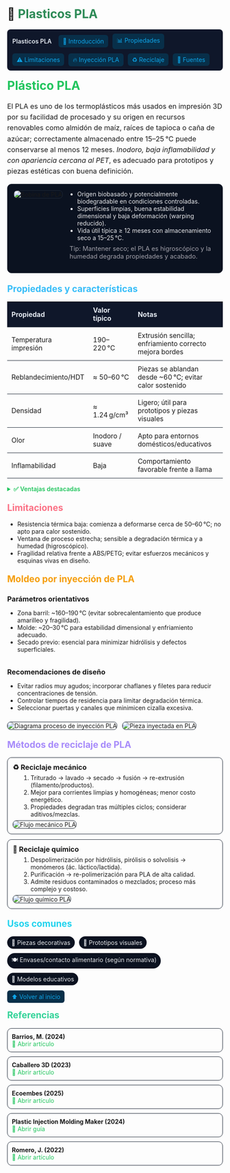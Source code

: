  # 🧃 <span style="color:#2E8B57;">Plasticos PLA</span>

<p style="display:flex; gap:10px; flex-wrap:wrap; align-items:center; background:#0f172a; padding:10px 12px; border-radius:8px;">
  <span style="color:#e2e8f0; font-weight:600; margin-right:6px;">Plasticos PLA</span>
  <a href="#intro" style="text-decoration:none; color:#0ea5e9; background:#082f49; padding:6px 10px; border-radius:6px;">🏁 Introducción</a>
  <a href="#propiedades" style="text-decoration:none; color:#0ea5e9; background:#082f49; padding:6px 10px; border-radius:6px;">📊 Propiedades</a>
  <a href="#limitaciones" style="text-decoration:none; color:#0ea5e9; background:#082f49; padding:6px 10px; border-radius:6px;">⚠️ Limitaciones</a>
  <a href="#inyeccion" style="text-decoration:none; color:#0ea5e9; background:#082f49; padding:6px 10px; border-radius:6px;">🔥 Inyección PLA</a>
  <a href="#reciclaje" style="text-decoration:none; color:#0ea5e9; background:#082f49; padding:6px 10px; border-radius:6px;">♻️ Reciclaje</a>
  <a href="#referencias" style="text-decoration:none; color:#0ea5e9; background:#082f49; padding:6px 10px; border-radius:6px;">🔗 Fuentes</a>
</p>

<!-- Título -->
<h1 id="intro" style="color:#22c55e; margin-top:18px;">Plástico PLA</h1>

<p style="font-size:1.02rem; line-height:1.55;">
El PLA es uno de los termoplásticos más usados en impresión 3D por su facilidad de procesado y su origen en recursos renovables como almidón de maíz, raíces de tapioca o caña de azúcar; correctamente almacenado entre 15–25 °C puede conservarse al menos 12 meses. <em>Inodoro, baja inflamabilidad y con apariencia cercana al PET</em>, es adecuado para prototipos y piezas estéticas con buena definición. 
</p>

<!-- Hero/Imagen principal -->
<div style="display:flex; gap:16px; flex-wrap:wrap; align-items:flex-start; background:#0b1220; border:1px solid #1f2937; padding:14px; border-radius:10px;">
  <img src="#" alt="Bobina de PLA" style="max-width:320px; border-radius:8px; border:1px solid #1f2937;">
  <div style="min-width:260px; flex:1;">
    <ul style="margin:0; padding-left:18px; color:#e5e7eb;">
      <li>Origen biobasado y potencialmente biodegradable en condiciones controladas.</li>
      <li>Superficies limpias, buena estabilidad dimensional y baja deformación (warping reducido).</li>
      <li>Vida útil típica ≥ 12 meses con almacenamiento seco a 15–25 °C.</li>
    </ul>
    <p style="margin-top:8px; font-size:0.92rem; color:#a1a1aa;">
      Tip: Mantener seco; el PLA es higroscópico y la humedad degrada propiedades y acabado.
    </p>
  </div>
</div>

<!-- Propiedades -->
<h2 id="propiedades" style="color:#38bdf8; margin-top:24px;">Propiedades y características</h2>

<!-- Tabla de propiedades rápidas -->
<table style="width:100%; border-collapse:collapse; font-size:0.98rem;">
  <thead>
    <tr style="background:#0f172a; color:#e2e8f0;">
      <th style="text-align:left; padding:10px; border-bottom:1px solid #1f2937;">Propiedad</th>
      <th style="text-align:left; padding:10px; border-bottom:1px solid #1f2937;">Valor típico</th>
      <th style="text-align:left; padding:10px; border-bottom:1px solid #1f2937;">Notas</th>
    </tr>
  </thead>
  <tbody>
    <tr>
      <td style="padding:10px; border-bottom:1px solid #1f2937;">Temperatura impresión</td>
      <td style="padding:10px; border-bottom:1px solid #1f2937;">190–220 °C</td>
      <td style="padding:10px; border-bottom:1px solid #1f2937;">Extrusión sencilla; enfriamiento correcto mejora bordes</td>
    </tr>
    <tr>
      <td style="padding:10px; border-bottom:1px solid #1f2937;">Reblandecimiento/HDT</td>
      <td style="padding:10px; border-bottom:1px solid #1f2937;">≈ 50–60 °C</td>
      <td style="padding:10px; border-bottom:1px solid #1f2937;">Piezas se ablandan desde ~60 °C; evitar calor sostenido</td>
    </tr>
    <tr>
      <td style="padding:10px; border-bottom:1px solid #1f2937;">Densidad</td>
      <td style="padding:10px; border-bottom:1px solid #1f2937;">≈ 1.24 g/cm³</td>
      <td style="padding:10px; border-bottom:1px solid #1f2937;">Ligero; útil para prototipos y piezas visuales</td>
    </tr>
    <tr>
      <td style="padding:10px; border-bottom:1px solid #1f2937;">Olor</td>
      <td style="padding:10px; border-bottom:1px solid #1f2937;">Inodoro / suave</td>
      <td style="padding:10px; border-bottom:1px solid #1f2937;">Apto para entornos domésticos/educativos</td>
    </tr>
    <tr>
      <td style="padding:10px; border-bottom:1px solid #1f2937;">Inflamabilidad</td>
      <td style="padding:10px; border-bottom:1px solid #1f2937;">Baja</td>
      <td style="padding:10px; border-bottom:1px solid #1f2937;">Comportamiento favorable frente a llama</td>
    </tr>
  </tbody>
</table>

<!-- Lista de ventajas claves -->
<details style="margin-top:10px;">
  <summary style="cursor:pointer; font-weight:600; color:#22c55e;">✅ Ventajas destacadas</summary>
  <ul style="margin-top:8px;">
    <li>Resistencia suficiente y buena rigidez para prototipos estéticos y piezas con mucho detalle.</li>
    <li>Transparencia/opacidad según formulación; buen brillo y acabado decorativo.</li>
    <li>Estabilidad dimensional y menor contracción entre capas; warping reducido.</li>
    <li>Compatible con contacto alimentario si se cumplen exigencias y procesos de post-tratamiento adecuados.</li>
  </ul>
</details>

<!-- Limitaciones -->
<h2 id="limitaciones" style="color:#fb7185; margin-top:22px;">Limitaciones</h2>

<ul>
  <li>Resistencia térmica baja: comienza a deformarse cerca de 50–60 °C; no apto para calor sostenido.</li>
  <li>Ventana de proceso estrecha; sensible a degradación térmica y a humedad (higroscópico).</li>
  <li>Fragilidad relativa frente a ABS/PETG; evitar esfuerzos mecánicos y esquinas vivas en diseño.</li>
</ul>

<!-- Inyección de PLA -->
<h2 id="inyeccion" style="color:#f59e0b; margin-top:22px;">Moldeo por inyección de PLA</h2>

<div style="display:flex; gap:14px; flex-wrap:wrap;">
  <div style="flex:1; min-width:260px;">
    <h3 style="margin:6px 0;">Parámetros orientativos</h3>
    <ul>
      <li>Zona barril: ~160–190 °C (evitar sobrecalentamiento que produce amarilleo y fragilidad).</li>
      <li>Molde: ~20–30 °C para estabilidad dimensional y enfriamiento adecuado.</li>
      <li>Secado previo: esencial para minimizar hidrólisis y defectos superficiales.</li>
    </ul>
  </div>
  <div style="flex:1; min-width:260px;">
    <h3 style="margin:6px 0;">Recomendaciones de diseño</h3>
    <ul>
      <li>Evitar radios muy agudos; incorporar chaflanes y filetes para reducir concentraciones de tensión.</li>
      <li>Controlar tiempos de residencia para limitar degradación térmica.</li>
      <li>Seleccionar puertas y canales que minimicen cizalla excesiva.</li>
    </ul>
  </div>
</div>

<!-- Placeholder para imágenes técnicas -->
<div style="margin-top:10px; display:flex; gap:12px; flex-wrap:wrap;">
  <img src="#" alt="Diagrama proceso de inyección PLA" style="max-width:300px; border:1px solid #1f2937; border-radius:8px;">
  <img src="#" alt="Pieza inyectada en PLA" style="max-width:300px; border:1px solid #1f2937; border-radius:8px;">
</div>

<!-- Reciclaje -->
<h2 id="reciclaje" style="color:#a78bfa; margin-top:22px;">Métodos de reciclaje de PLA</h2>

<div style="display:grid; grid-template-columns:repeat(auto-fit,minmax(260px,1fr)); gap:12px;">
  <div style="border:1px solid #1f2937; border-radius:10px; padding:12px;">
    <h3 style="margin:0 0 6px;">♻️ Reciclaje mecánico</h3>
    <ol style="margin:0 0 6px 18px;">
      <li>Triturado → lavado → secado → fusión → re-extrusión (filamento/productos).</li>
      <li>Mejor para corrientes limpias y homogéneas; menor costo energético.</li>
      <li>Propiedades degradan tras múltiples ciclos; considerar aditivos/mezclas.</li>
    </ol>
    <img src="#" alt="Flujo mecánico PLA" style="max-width:100%; border:1px solid #1f2937; border-radius:8px;">
  </div>
  <div style="border:1px solid #1f2937; border-radius:10px; padding:12px;">
    <h3 style="margin:0 0 6px;">🧪 Reciclaje químico</h3>
    <ol style="margin:0 0 6px 18px;">
      <li>Despolimerización por hidrólisis, pirólisis o solvolisis → monómeros (ác. láctico/lactida).</li>
      <li>Purificación → re-polimerización para PLA de alta calidad.</li>
      <li>Admite residuos contaminados o mezclados; proceso más complejo y costoso.</li>
    </ol>
    <img src="#" alt="Flujo químico PLA" style="max-width:100%; border:1px solid #1f2937; border-radius:8px;">
  </div>
</div>

<!-- Tarjetas rápidas de uso -->
<h2 style="color:#22d3ee; margin-top:22px;">Usos comunes</h2>
<div style="display:flex; gap:10px; flex-wrap:wrap;">
  <span style="background:#0b1220; color:#e5e7eb; padding:6px 10px; border-radius:999px;">🎨 Piezas decorativas</span>
  <span style="background:#0b1220; color:#e5e7eb; padding:6px 10px; border-radius:999px;">🧩 Prototipos visuales</span>
  <span style="background:#0b1220; color:#e5e7eb; padding:6px 10px; border-radius:999px;">🍽️ Envases/contacto alimentario (según normativa)</span>
  <span style="background:#0b1220; color:#e5e7eb; padding:6px 10px; border-radius:999px;">🧱 Modelos educativos</span>
</div>

<!-- Navegación al final -->
<p style="margin-top:18px;">
  <a href="#intro" style="text-decoration:none; background:#082f49; color:#0ea5e9; padding:6px 10px; border-radius:6px;">⬆️ Volver al inicio</a>
</p>

<!-- Referencias con “botones” -->
<h2 id="referencias" style="color:#34d399; margin-top:22px;">Referencias</h2>

<ul style="list-style:none; padding-left:0; display:grid; grid-template-columns:repeat(auto-fit,minmax(260px,1fr)); gap:10px;">
  <li style="border:1px solid #1f2937; border-radius:10px; padding:10px;">
    <strong>Barrios, M. (2024)</strong><br>
    <a href="https://gtaambiental.com/reciclaje-mecanico-y-quimico/" target="_blank" style="text-decoration:none; color:#22c55e;">🔗 Abrir artículo</a>
  </li>
  <li style="border:1px solid #1f2937; border-radius:10px; padding:10px;">
    <strong>Caballero 3D (2023)</strong><br>
    <a href="https://caballero3d.com/pla/" target="_blank" style="text-decoration:none; color:#22c55e;">🔗 Abrir artículo</a>
  </li>
  <li style="border:1px solid #1f2937; border-radius:10px; padding:10px;">
    <strong>Ecoembes (2025)</strong><br>
    <a href="https://reducereutilizarecicla.org/plastico-pla-usos-reciclaje/" target="_blank" style="text-decoration:none; color:#22c55e;">🔗 Abrir artículo</a>
  </li>
  <li style="border:1px solid #1f2937; border-radius:10px; padding:10px;">
    <strong>Plastic Injection Molding Maker (2024)</strong><br>
    <a href="https://www.djmolding.com/es/pla-injection-molding-a-comprehensive-guide/" target="_blank" style="text-decoration:none; color:#22c55e;">🔗 Abrir guía</a>
  </li>
  <li style="border:1px solid #1f2937; border-radius:10px; padding:10px;">
    <strong>Romero, J. (2022)</strong><br>
    <a href="https://sicnova3d.com/blog/experiencias-3d/que-es-el-pla-en-impresion-3d-y-para-que-se-utiliza/" target="_blank" style="text-decoration:none; color:#22c55e;">🔗 Abrir artículo</a>
  </li>
</ul>

